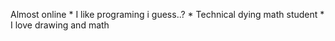 Almost online * 
I like programing i guess..? * 
Technical dying math student * 
I love drawing and math
<!---
noodles4you/noodles4you is a ✨ special ✨ repository because its `README.md` (this file) appears on your GitHub profile.
You can click the Preview link to take a look at your changes.
--->
